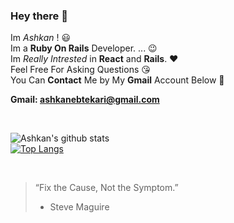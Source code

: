 ### Hey there 👋

Im *Ashkan* ! :smiley: <br>
Im a **Ruby On Rails** Developer. ... :wink: <br>
Im *Really Intrested* in **React** and **Rails**. :heart: <br>
Feel Free For Asking Questions :kissing_heart: <br>
You Can **Contact** Me by My **Gmail** Account Below :facepunch: <br>

**Gmail: ashkanebtekari@gmail.com**

<br>

![Ashkan's github stats](https://github-readme-stats.vercel.app/api?username=Chamepp&show_icons=true&theme=gotham) <br>
[![Top Langs](https://github-readme-stats.vercel.app/api/top-langs/?username=Chamepp&layout=gotham)](https://github.com/Chamepp/Chamepp)

<br>

> “Fix the Cause, Not the Symptom.”
> -  Steve Maguire

<br>
